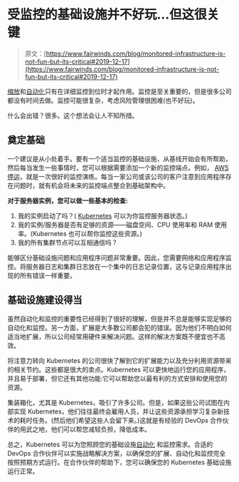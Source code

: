 # 受监控的基础设施并不好玩...但这很关键

> 原文：[https://www.fairwinds.com/blog/monitored-infrastructure-is-not-fun-but-its-critical#2019-12-17](https://www.fairwinds.com/blog/monitored-infrastructure-is-not-fun-but-its-critical#2019-12-17)

 [缩放](http://blog.reactiveops.com/the-importance-of-scaling-infrastructure-the-right-way)和[自动化](http://blog.reactiveops.com/why-automated-infrastructure-is-key-and-how-it-saves-time)只有在详细监控到位时才起作用。监控是至关重要的，但是很多公司都没有时间去做。监控可能很复杂，考虑风险管理很困难(也不好玩)。

什么会出错？很多。这个想法会让人不知所措。

## 奠定基础

一个建议是从小处着手。要有一个适当监控的基础设施，从基线开始会有所帮助，然后每当发生一些事情时，您可以根据需要添加一个新的监控端点。例如，  [AWS 停运](https://aws.amazon.com/message/41926/)，就是一次很好的监控演练。每当一家公司或该公司的客户注意到应用程序存在问题时，就有机会将未来的监控端点整合到基础架构中。

**对于服务器实例，您可以做一些基本的检查:**

1.  我的实例启动了吗？( [Kubernetes](https://kubernetes.io/) 可以为你监控服务器状态。)
2.  我的实例/服务器是否有足够的资源——磁盘空间、CPU 使用率和 RAM 使用率。(Kubernetes 也可以帮你监控这些资源。)
3.  我的所有集群节点可以互相通信吗？

能够区分基础设施问题和应用程序问题非常重要。因此，您需要网络和应用程序监控。将服务器日志和集群日志放在一个集中的日志记录位置，这与记录应用程序出现的所有错误一样重要。

## 基础设施建设得当

虽然自动化和监控的重要性已经得到了很好的理解，但是并不总是能够实现足够的自动化和监控。另一方面，扩展是大多数公司都会犯的错误。因为他们不明白如何适当地扩展，所以公司经常用硬件来解决问题。这样的解决方案既不便宜也不高效。

将注意力转向 Kubernetes 的公司很快了解到它的扩展能力以及充分利用资源带来的相关节约。这些都是很大的卖点。Kubernetes 可以更快地运行您的应用程序，并且易于部署，但它还有其他功能:它可以帮助您以最有利的方式安排和使用您的资源。

集装箱化，尤其是 Kubernetes，吸引了许多公司。但是，如果这些公司试图在内部实现 Kubernetes，他们往往最终会雇用人员，并让这些资源承担学习复杂新技术的耗时任务。(然后他们希望这些人会留下来。)这就是有经验的 DevOps 合作伙伴的用武之地，他们可以帮您减轻负担，降低成本。

总之，Kubernetes 可以为您照顾您的基础设施[自动化](http://blog.reactiveops.com/why-automated-infrastructure-is-key-and-how-it-saves-time) 和监控需求。合适的 DevOps 合作伙伴可以实施战略解决方案，以确保您的扩展、自动化和监控完全按照预期方式运行。在合作伙伴的帮助下，您可以确保您的 Kubernetes 基础设施运行正常。
